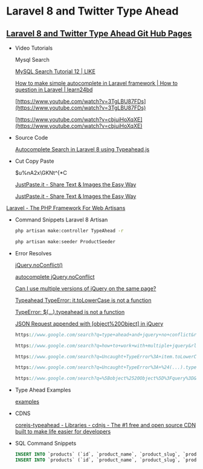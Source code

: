 # Laravel 8 and Twitter Type Ahead
## [Laravel 8 and Twitter Type Ahead Git Hub Pages](https://seumsims.github.io/type-ahead-laravel-8/)

- Video Tutorials
    
    Mysql Search
    
    [MySQL Search Tutorial 12 | LIKE](https://www.youtube.com/watch?v=_RMw4nDTEGs)
    
    [](https://www.youtube.com/results?search_query=twitter+typeahead+laravel)
    
    [How to make simple autocomplete in Laravel framework | How to question in Laravel | learn24bd](https://www.youtube.com/watch?v=cADdc3D3P9k)
    
    [https://www.youtube.com/watch?v=3TgLBU87FDs](https://www.youtube.com/watch?v=3TgLBU87FDs)
    
    [https://www.youtube.com/watch?v=cbjuiHoXqXE](https://www.youtube.com/watch?v=cbjuiHoXqXE)
    
- Source Code
    
    [Autocomplete Search in Laravel 8 using Typeahead.js](https://www.webslesson.info/2021/07/autocomplete-search-in-laravel-8-using-typeaheadjs.html)
    
- Cut Copy Paste
    
    $u%nA2x\GKNt^{*C
    
    [JustPaste.it - Share Text & Images the Easy Way](https://jpst.it/2Pja3)
    
    [JustPaste.it - Share Text & Images the Easy Way](https://jpst.it/2Pjab)
    

[Laravel - The PHP Framework For Web Artisans](https://laravel.com/docs/8.x/seeding)

- Command Snippets Laravel 8 Artisan
    
    ```bash
    php artisan make:controller TypeAhead -r
    ```
    
    ```bash
    php artisan make:seeder ProductSeeder
    ```
    
- Error Resolves
    
    [jQuery.noConflict()](https://api.jquery.com/jquery.noconflict/)
    
    [autocomplete jQuery.noConflict](https://stackoverflow.com/questions/39942840/autocomplete-jquery-noconflict)
    
    [Can I use multiple versions of jQuery on the same page?](https://stackoverflow.com/questions/1566595/can-i-use-multiple-versions-of-jquery-on-the-same-page)
    
    [Typeahead TypeError: it.toLowerCase is not a function](https://stackoverflow.com/questions/38320293/typeahead-typeerror-it-tolowercase-is-not-a-function)
    
    [TypeError: $(...).typeahead is not a function](https://stackoverflow.com/questions/27478953/typeerror-typeahead-is-not-a-function)
    
    [JSON Request appended with [object%20Object] in jQuery](https://stackoverflow.com/questions/14419730/json-request-appended-with-object20object-in-jquery)
    
    ```php
    https://www.google.com/search?q=type+ahead+and+jquery+no+conflict&rlz=1C1BNSD_enBD995BD995&oq=type+ahead+and+jquery+no+conflivc&aqs=chrome.1.69i57j33i10i160l2.15655j0j7&sourceid=chrome&ie=UTF-8
    
    https://www.google.com/search?q=how+to+work+with+multiple+jquery&rlz=1C1BNSD_enBD995BD995&oq=how+to+work+with+multiple+jquery&aqs=chrome..69i57j0i22i30j0i390l3.14730j0j7&sourceid=chrome&ie=UTF-8
    
    https://www.google.com/search?q=Uncaught+TypeError%3A+item.toLowerCase+is+not+a+function+at+Typeahead&rlz=1C1BNSD_enBD995BD995&biw=1360&bih=625&sxsrf=APq-WBuc6_6mY-2trDX2HzILvHr4H_0sWg%3A1650785210744&ei=uvtkYqD1LOnB3LUPzcWh0Ac&ved=0ahUKEwigutiQlqz3AhXpILcAHc1iCHoQ4dUDCA4&uact=5&oq=Uncaught+TypeError%3A+item.toLowerCase+is+not+a+function+at+Typeahead&gs_lcp=Cgdnd3Mtd2l6EANKBAhBGABKBAhGGABQAFgAYO4BaABwAHgAgAFtiAFtkgEDMC4xmAEAoAEBwAEB&sclient=gws-wiz
    
    https://www.google.com/search?q=Uncaught+TypeError%3A+%24(...).typeahead+is+not+a+function&rlz=1C1BNSD_enBD995BD995&oq=Uncaught+TypeError%3A+%24(...).typeahead+is+not+a+function&aqs=chrome..69i57.513850j0j7&sourceid=chrome&ie=UTF-8
    
    https://www.google.com/search?q=%5Bobject%2520Object%5D%3Fquery%3D&rlz=1C1BNSD_enBD995BD995&oq=%5Bobject%2520Object%5D%3Fquery%3D&aqs=chrome..69i57.95346j0j4&sourceid=chrome&ie=UTF-8
    ```
    
- Type Ahead Examples
    
     
    
    [examples](https://twitter.github.io/typeahead.js/examples/)
    
- CDNS
    
    [](https://cdnjs.com/libraries/jquery-typeahead)
    
    [corejs-typeahead - Libraries - cdnjs - The #1 free and open source CDN built to make life easier for developers](https://cdnjs.com/libraries/corejs-typeahead/0.11.1)
    
- SQL Command Snippets
    
    ```sql
    INSERT INTO `products` (`id`, `product_name`, `product_slug`, `product_about`, `regular_price`, `sell_price`, `product_image`, `product_fetured`, `category_id`, `sub_category_id`, `product_thumbnail`, `product_rating`, `created_at`, `updated_at`) VALUES (1, 'Red tulip', 'red-tulip', 'Red tulip', '100', '90', 'red-tulip.jpg', '', '', '', '', '0', '2022-04-24 14:07:42', '2022-04-24 14:07:43');
    INSERT INTO `products` (`id`, `product_name`, `product_slug`, `product_about`, `regular_price`, `sell_price`, `product_image`, `product_fetured`, `category_id`, `sub_category_id`, `product_thumbnail`, `product_rating`, `created_at`, `updated_at`) VALUES (2, 'Red Rose', 'red-rose', 'Red Rose', '70', '60', 'red-rose.jpg', '', '', '', '', '0', '2022-04-24 14:09:08', '2022-04-24 14:09:09');
    ```